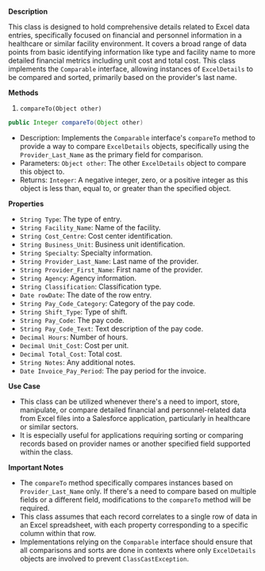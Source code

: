 **Description**

This class is designed to hold comprehensive details related to Excel data entries, specifically focused on financial and personnel information in a healthcare or similar facility environment. It covers a broad range of data points from basic identifying information like type and facility name to more detailed financial metrics including unit cost and total cost. This class implements the `Comparable` interface, allowing instances of `ExcelDetails` to be compared and sorted, primarily based on the provider's last name.

**Methods**

1. `compareTo(Object other)`

```java
public Integer compareTo(Object other)
```

- Description: Implements the `Comparable` interface's `compareTo` method to provide a way to compare `ExcelDetails` objects, specifically using the `Provider_Last_Name` as the primary field for comparison.
- Parameters: `Object other`: The other `ExcelDetails` object to compare this object to.
- Returns: `Integer`: A negative integer, zero, or a positive integer as this object is less than, equal to, or greater than the specified object.

**Properties**

- `String Type`: The type of entry.
- `String Facility_Name`: Name of the facility.
- `String Cost_Centre`: Cost center identification.
- `String Business_Unit`: Business unit identification.
- `String Specialty`: Specialty information.
- `String Provider_Last_Name`: Last name of the provider.
- `String Provider_First_Name`: First name of the provider.
- `String Agency`: Agency information.
- `String Classification`: Classification type.
- `Date rowDate`: The date of the row entry.
- `String Pay_Code_Category`: Category of the pay code.
- `String Shift_Type`: Type of shift.
- `String Pay_Code`: The pay code.
- `String Pay_Code_Text`: Text description of the pay code.
- `Decimal Hours`: Number of hours.
- `Decimal Unit_Cost`: Cost per unit.
- `Decimal Total_Cost`: Total cost.
- `String Notes`: Any additional notes.
- `Date Invoice_Pay_Period`: The pay period for the invoice.

**Use Case**

- This class can be utilized whenever there's a need to import, store, manipulate, or compare detailed financial and personnel-related data from Excel files into a Salesforce application, particularly in healthcare or similar sectors.
- It is especially useful for applications requiring sorting or comparing records based on provider names or another specified field supported within the class.

**Important Notes**

- The `compareTo` method specifically compares instances based on `Provider_Last_Name` only. If there's a need to compare based on multiple fields or a different field, modifications to the `compareTo` method will be required.
- This class assumes that each record correlates to a single row of data in an Excel spreadsheet, with each property corresponding to a specific column within that row.
- Implementations relying on the `Comparable` interface should ensure that all comparisons and sorts are done in contexts where only `ExcelDetails` objects are involved to prevent `ClassCastException`.